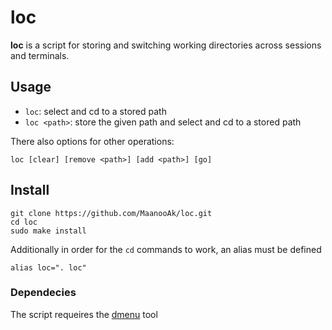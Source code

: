 # loc

**loc** is a script for storing and switching working directories across sessions and terminals.

## Usage

- `loc`: select and cd to a stored path
- `loc <path>`: store the given path and select and cd to a stored path

There also options for other operations:

```
loc [clear] [remove <path>] [add <path>] [go]
```

## Install

```
git clone https://github.com/MaanooAk/loc.git
cd loc
sudo make install
```

Additionally in order for the `cd` commands to work, an alias must be defined

```
alias loc=". loc"
```

### Dependecies

The script requeires the [dmenu](https://tools.suckless.org/dmenu/) tool

